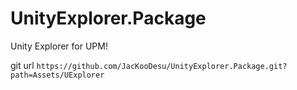 # UnityExplorer.Package
Unity Explorer for UPM!

git url `https://github.com/JacKooDesu/UnityExplorer.Package.git?path=Assets/UExplorer`
